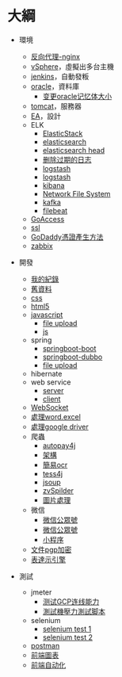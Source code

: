 # 大綱

- 環境
  - [反向代理-nginx](https://github.com/yudady/note-book/blob/master/os/%E6%88%91%E7%9A%84%E7%B6%B2%E8%B7%AF%E6%9E%B6%E8%A8%AD.md)
  - [vSphere](./doc/vSphere.docx)，虛擬出多台主機
  - [jenkins](./doc/Centos7.jenkins設定.doc)，自動發粄
  - [oracle](./doc/Centos7.oracle設定.doc)，資料庫
    - [变更oracle记忆体大小](./doc/变更oracle记忆体大小.pdf)
  - [tomcat](./doc/Centos7.tomcat8設定.doc)，服務器
  - [EA](./doc/EA.reverse.engineering.docx)，設計
  - ELK
    - [ElasticStack](./doc/ElasticStack.docx)
    - [elasticsearch](./doc/elasticsearch.docx)
    - [elasticsearch head](./doc.elasticsearch.head.docx)
    - [删除过期的日志](./doc/elk删除过期的日志.pdf)
    - [logstash](https://github.com/yudady/note-book/blob/master/%E7%B6%AD%E9%81%8B/ELK/logstash.md)
    - [logstash](./doc/Logstash.docx)
    - [kibana](./doc/kibana.docx)
    - [Network File System](./doc/NetworkFileSystem.docx)
    - [kafka](https://github.com/yudady/note-book/blob/master/%E7%B6%AD%E9%81%8B/ELK/kafka.md)
    - [filebeat](https://github.com/yudady/note-book/blob/master/%E7%B6%AD%E9%81%8B/ELK/filebeat.md)
  - [GoAccess](./doc/GoAccess.docx)
  - [ssl](./doc/tomcat.8.5.ssl.docx)
  - [GoDaddy憑證產生方法](./doc/GoDaddy憑證產生方法.docx)
  - [zabbix](./doc/gcp.安装.zabbix版本3.4.pdf)

- 開發
  - [我的紀錄](https://github.com/yudady/note-book)
  - [舊資料](https://github.com/yudady/tommyInfoData)
  - [css](https://github.com/yudady/note-book/tree/master/frontend/css)
  - [html5](https://github.com/yudady/note-book/tree/master/frontend/html)
  - [javascript](https://github.com/yudady/note-book/tree/master/frontend/javascript)
    - [file upload](https://github.com/yudady/javaJqueryFileUpload)
    - [js](https://github.com/yudady/tommyDemo)
  - spring
    - [springboot-boot](https://github.com/yudady/springboot)
    - [springboot-dubbo](https://github.com/yudady/springboot-dubbo)
    - [file upload](https://github.com/yudady/SpringFileUploadHttpClient)
  - hibernate
  - web service
    - [server](https://github.com/yudady/myWebServiceServer)
    - [client](https://github.com/yudady/myWebServiceClient)
  - [WebSocket](./doc/Server.push.meaaage.pdf)
  - [處理word.excel](https://github.com/yudady/word_to_pdforhtml)
  - [處理google driver](https://github.com/yudady/googleSheetTest)
  - 爬蟲
    - [autopay4j](./doc/机器人開發SOP.docx)
    - [架構](./doc/)
    - [簡易ocr](./doc/voidcn.com-tesseract-ocr.tips.pdf)
    - [tess4j](https://github.com/yudady/tess4j)
    - [jsoup](https://github.com/yudady/jsoupTest)
    - [zvSpilder](https://github.com/yudady/zvSpilder)
    - [圖片處理](https://github.com/yudady/imgscalr)
  - 微信
    - [微信公眾號](./doc/公众号开发.pdf)
    - [微信公眾號](https://github.com/yudady/note-book/tree/master/%E5%BE%AE%E4%BF%A1/%E5%BE%AE%E4%BF%A1%E5%85%AC%E4%BC%97%E5%8F%B7)
    - [小程序](https://github.com/yudady/note-book/tree/master/%E5%BE%AE%E4%BF%A1/%E5%B0%8F%E7%A8%8B%E5%BA%8F)
  - [文件pgp加密](https://github.com/yudady/gpg)
  - [表達示引擎](https://github.com/yudady/expression_energy)

- 測試
  - jmeter
    - [测试GCP连线能力](./doc/测试GCP连线能力.jmx)
    - [測試機壓力測試脚本](./doc/測試機壓力測試脚本.jmx)
  - selenium
    - [selenium test 1](https://github.com/yudady/seleniumTestZonPay)
    - [selenium test 2](https://github.com/yudady/SeleniumTestHinet)
  - [postman](https://github.com/yudady/note-book/tree/master/frontend/postman)
  - [前端圖表](https://github.com/yudady/note-book/blob/master/frontend/%E5%89%8D%E7%AB%AF%E5%9C%96%E8%A1%A8/echarts.highcharts.md)
  - [前端自动化](https://github.com/yudady/note-book/tree/master/frontend/%E5%89%8D%E7%AB%AF%E8%87%AA%E5%8A%A8%E5%8C%96%E5%88%B7%E6%96%B0%E5%B7%A5%E5%85%B7)


